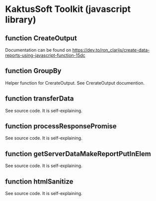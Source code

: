 # KaktusSoft Toolkit (javascript library)
## function CreateOutput
Documentation can be found on https://dev.to/ron_clarijs/create-data-reports-using-javascript-function-15dc
## function GroupBy
Helper function for CrerateOutput. See CrerateOutput documention.
## function transferData
See source code. It is self-explaining.
## function processResponsePromise
See source code. It is self-explaining.
## function getServerDataMakeReportPutInElem
See source code. It is self-explaining.
## function htmlSanitize
See source code. It is self-explaining.
